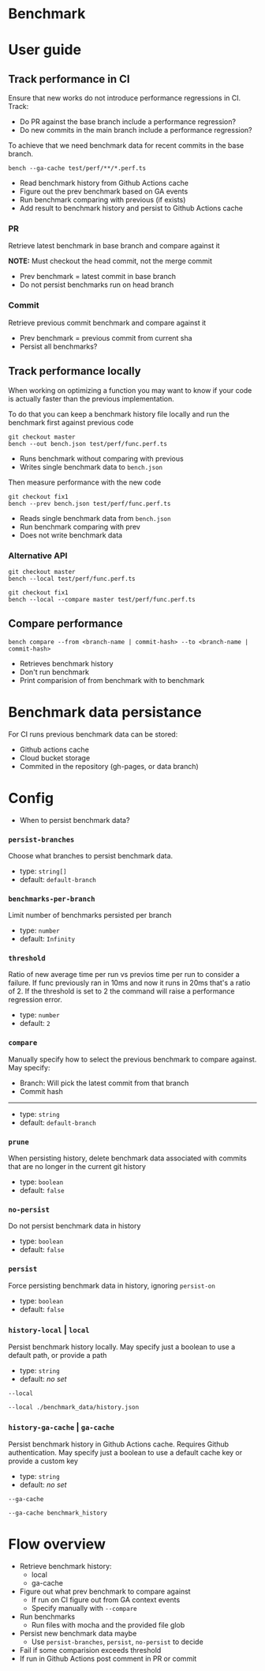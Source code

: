 # Benchmark

# User guide

## Track performance in CI

Ensure that new works do not introduce performance regressions in CI. Track:

- Do PR against the base branch include a performance regression?
- Do new commits in the main branch include a performance regression?

To achieve that we need benchmark data for recent commits in the base branch.

```
bench --ga-cache test/perf/**/*.perf.ts
```

- Read benchmark history from Github Actions cache
- Figure out the prev benchmark based on GA events
- Run benchmark comparing with previous (if exists)
- Add result to benchmark history and persist to Github Actions cache

### PR

Retrieve latest benchmark in base branch and compare against it

**NOTE:** Must checkout the head commit, not the merge commit

- Prev benchmark = latest commit in base branch
- Do not persist benchmarks run on head branch

### Commit

Retrieve previous commit benchmark and compare against it

- Prev benchmark = previous commit from current sha
- Persist all benchmarks?

## Track performance locally

When working on optimizing a function you may want to know if your code is actually faster than the previous implementation.

To do that you can keep a benchmark history file locally and run the benchmark first against previous code

```
git checkout master
bench --out bench.json test/perf/func.perf.ts
```

- Runs benchmark without comparing with previous
- Writes single benchmark data to `bench.json`

Then measure performance with the new code

```
git checkout fix1
bench --prev bench.json test/perf/func.perf.ts
```

- Reads single benchmark data from `bench.json`
- Run benchmark comparing with prev
- Does not write benchmark data

### Alternative API

```
git checkout master
bench --local test/perf/func.perf.ts

git checkout fix1
bench --local --compare master test/perf/func.perf.ts
```

## Compare performance

```
bench compare --from <branch-name | commit-hash> --to <branch-name | commit-hash>
```

- Retrieves benchmark history
- Don't run benchmark
- Print comparision of from benchmark with to benchmark

# Benchmark data persistance

For CI runs previous benchmark data can be stored:

- Github actions cache
- Cloud bucket storage
- Commited in the repository (gh-pages, or data branch)

# Config

- When to persist benchmark data?

### `persist-branches`

Choose what branches to persist benchmark data.

- type: `string[]`
- default: `default-branch`

### `benchmarks-per-branch`

Limit number of benchmarks persisted per branch

- type: `number`
- default: `Infinity`

### `threshold`

Ratio of new average time per run vs previos time per run to consider a failure. If func previously ran in 10ms and now it runs in 20ms that's a ratio of 2. If the threshold is set to 2 the command will raise a performance regression error.

- type: `number`
- default: `2`

### `compare`

Manually specify how to select the previous benchmark to compare against. May specify:

- Branch: Will pick the latest commit from that branch
- Commit hash

---

- type: `string`
- default: `default-branch`

### `prune`

When persisting history, delete benchmark data associated with commits that are no longer in the current git history

- type: `boolean`
- default: `false`

### `no-persist`

Do not persist benchmark data in history

- type: `boolean`
- default: `false`

### `persist`

Force persisting benchmark data in history, ignoring `persist-on`

- type: `boolean`
- default: `false`

### `history-local` | `local`

Persist benchmark history locally. May specify just a boolean to use a default path, or provide a path

- type: `string`
- default: _no set_

```
--local
```

```
--local ./benchmark_data/history.json
```

### `history-ga-cache` | `ga-cache`

Persist benchmark history in Github Actions cache. Requires Github authentication. May specify just a boolean to use a default cache key or provide a custom key

- type: `string`
- default: _no set_

```
--ga-cache
```

```
--ga-cache benchmark_history
```

# Flow overview

- Retrieve benchmark history:
  - local
  - ga-cache
- Figure out what prev benchmark to compare against
  - If run on CI figure out from GA context events
  - Specify manually with `--compare`
- Run benchmarks
  - Run files with mocha and the provided file glob
- Persist new benchmark data maybe
  - Use `persist-branches`, `persist`, `no-persist` to decide
- Fail if some comparision exceeds threshold
- If run in Github Actions post comment in PR or commit
